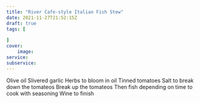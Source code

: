 ```yaml
---
title: "River Cafe-style Italian Fish Stew"
date: 2021-11-27T21:52:15Z
draft: true
tags: [
    
]
cover:
    image: 
service: 
subservice: 
---
```


Olive oil
Slivered garlic
Herbs to bloom in oil
Tinned tomatoes
Salt to break down the tomateos
Break up the tomateos
Then fish depending on time to cook with seasoning
Wine to finish

